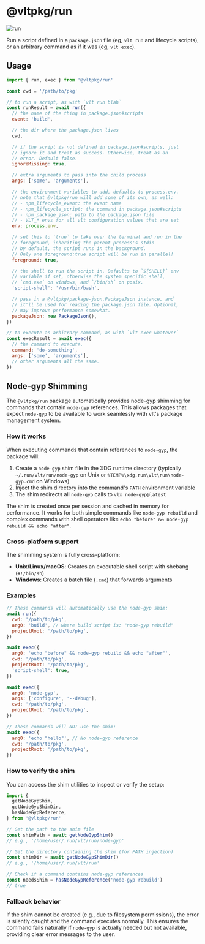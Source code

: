 # @vltpkg/run

![run](https://github.com/user-attachments/assets/7546e081-c35c-44ac-a4bc-05caf88b7a2b)

Run a script defined in a `package.json` file (eg, `vlt run` and
lifecycle scripts), or an arbitrary command as if it was (eg,
`vlt exec`).

## Usage

```js
import { run, exec } from '@vltpkg/run'

const cwd = '/path/to/pkg'

// to run a script, as with `vlt run blah`
const runResult = await run({
  // the name of the thing in package.json#scripts
  event: 'build',

  // the dir where the package.json lives
  cwd,

  // if the script is not defined in package.json#scripts, just
  // ignore it and treat as success. Otherwise, treat as an
  // error. Default false.
  ignoreMissing: true,

  // extra arguments to pass into the child process
  args: ['some', 'arguments'],

  // the environment variables to add, defaults to process.env.
  // note that @vltpkg/run will add some of its own, as well:
  // - npm_lifecycle_event: the event name
  // - npm_lifecycle_script: the command in package.json#scripts
  // - npm_package_json: path to the package.json file
  // - VLT_* envs for all vlt configuration values that are set
  env: process.env,

  // set this to `true` to take over the terminal and run in the
  // foreground, inheriting the parent process's stdio
  // by default, the script runs in the background.
  // Only one foreground:true script will be run in parallel!
  foreground: true,

  // the shell to run the script in. Defaults to `${SHELL}` env
  // variable if set, otherwise the system specific shell,
  // `cmd.exe` on windows, and `/bin/sh` on posix.
  'script-shell': '/usr/bin/bash',

  // pass in a @vltpkg/package-json.PackageJson instance, and
  // it'll be used for reading the package.json file. Optional,
  // may improve performance somewhat.
  packageJson: new PackageJson(),
})

// to execute an arbitrary command, as with `vlt exec whatever`
const execResult = await exec({
  // the command to execute.
  command: 'do-something',
  args: ['some', 'arguments'],
  // other arguments all the same.
})
```

## Node-gyp Shimming

The `@vltpkg/run` package automatically provides node-gyp shimming for
commands that contain `node-gyp` references. This allows packages that
expect `node-gyp` to be available to work seamlessly with vlt's
package management system.

### How it works

When executing commands that contain references to `node-gyp`, the
package will:

1. Create a `node-gyp` shim file in the XDG runtime directory
   (typically `~/.run/vlt/run/node-gyp` on Unix or
   `%TEMP%\xdg.run\vlt\run\node-gyp.cmd` on Windows)
2. Inject the shim directory into the command's `PATH` environment
   variable
3. The shim redirects all `node-gyp` calls to `vlx node-gyp@latest`

The shim is created once per session and cached in memory for
performance. It works for both simple commands like `node-gyp rebuild`
and complex commands with shell operators like
`echo "before" && node-gyp rebuild && echo "after"`.

### Cross-platform support

The shimming system is fully cross-platform:

- **Unix/Linux/macOS**: Creates an executable shell script with
  shebang (`#!/bin/sh`)
- **Windows**: Creates a batch file (`.cmd`) that forwards arguments

### Examples

```js
// These commands will automatically use the node-gyp shim:
await run({
  cwd: '/path/to/pkg',
  arg0: 'build', // where build script is: "node-gyp rebuild"
  projectRoot: '/path/to/pkg',
})

await exec({
  arg0: 'echo "before" && node-gyp rebuild && echo "after"',
  cwd: '/path/to/pkg',
  projectRoot: '/path/to/pkg',
  'script-shell': true,
})

await exec({
  arg0: 'node-gyp',
  args: ['configure', '--debug'],
  cwd: '/path/to/pkg',
  projectRoot: '/path/to/pkg',
})

// These commands will NOT use the shim:
await exec({
  arg0: 'echo "hello"', // No node-gyp reference
  cwd: '/path/to/pkg',
  projectRoot: '/path/to/pkg',
})
```

### How to verify the shim

You can access the shim utilities to inspect or verify the setup:

```js
import {
  getNodeGypShim,
  getNodeGypShimDir,
  hasNodeGypReference,
} from '@vltpkg/run'

// Get the path to the shim file
const shimPath = await getNodeGypShim()
// e.g., '/home/user/.run/vlt/run/node-gyp'

// Get the directory containing the shim (for PATH injection)
const shimDir = await getNodeGypShimDir()
// e.g., '/home/user/.run/vlt/run'

// Check if a command contains node-gyp references
const needsShim = hasNodeGypReference('node-gyp rebuild')
// true
```

### Fallback behavior

If the shim cannot be created (e.g., due to filesystem permissions),
the error is silently caught and the command executes normally. This
ensures the command fails naturally if `node-gyp` is actually needed
but not available, providing clear error messages to the user.
